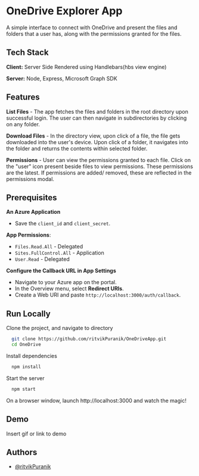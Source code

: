 
# OneDrive Explorer App

A simple interface to connect with OneDrive and present the files and folders that a user has, along with the permissions granted for the files.

## Tech Stack
**Client:** Server Side Rendered using Handlebars(hbs view engine)

**Server:** Node, Express, Microsoft Graph SDK

## Features

 **List Files** - The app fetches the files and folders in the root directory upon successful login. The user can then navigate in subdirectories by clicking on any folder.

 **Download Files** - In the directory view, upon click of a file, the file gets downloaded into the user's device. Upon click of a folder, it navigates into the folder and returns the contents within selected folder.

 **Permissions** - User can view the permissions granted to each file. Click on the "user" icon present beside files to view permissions. These permissions are the latest. If permissions are added/ removed, these are reflected in the permissions modal.

## Prerequisites

 **An Azure Application**
   - Save the `client_id` and `client_secret`.

 **App Permissions**:
   - `Files.Read.All` - Delegated
   - `Sites.FullControl.All` - Application
   - `User.Read` - Delegated

 **Configure the Callback URL in App Settings**
   - Navigate to your Azure app on the portal.
   - In the Overview menu, select **Redirect URIs**.
   - Create a Web URI and paste `http://localhost:3000/auth/callback`.


## Run Locally

Clone the project, and navigate to directory

```bash
  git clone https://github.com/ritvikPuranik/OneDriveApp.git
  cd OneDrive
```

Install dependencies

```bash
  npm install
```

Start the server

```bash
  npm start
```
On a browser window, launch http://localhost:3000 and watch the magic!

## Demo

Insert gif or link to demo


## Authors

- [@ritvikPuranik](https://github.com/ritvikPuranik)

